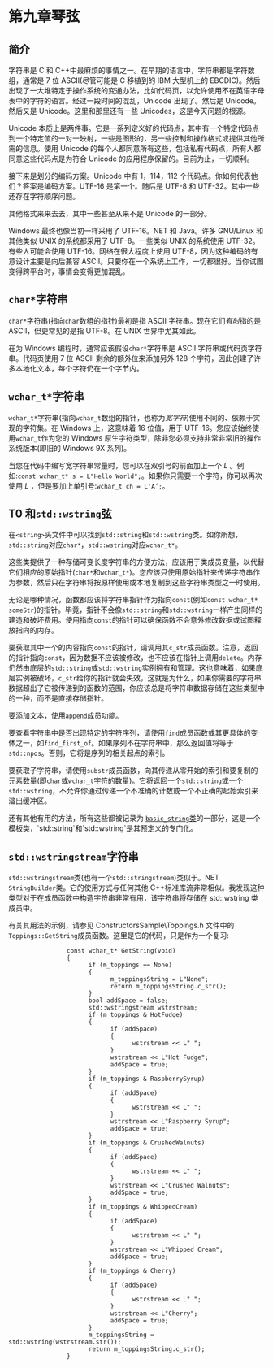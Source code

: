 # 第九章琴弦

## 简介

字符串是 C 和 C++中最麻烦的事情之一。在早期的语言中，字符串都是字符数组，通常是 7 位 ASCII(尽管可能是 C 移植到的 IBM 大型机上的 EBCDIC)。然后出现了一大堆特定于操作系统的变通办法，比如代码页，以允许使用不在英语字母表中的字符的语言。经过一段时间的混乱，Unicode 出现了。然后是 Unicode。然后又是 Unicode。这里和那里还有一些 Unicodes，这是今天问题的根源。

Unicode 本质上是两件事。它是一系列定义好的代码点，其中有一个特定代码点到一个特定值的一对一映射，一些是图形的，另一些控制和操作格式或提供其他所需的信息。使用 Unicode 的每个人都同意所有这些，包括私有代码点，所有人都同意这些代码点是为符合 Unicode 的应用程序保留的。目前为止，一切顺利。

接下来是划分的编码方案。Unicode 中有 1，114，112 个代码点。你如何代表他们？答案是编码方案。UTF-16 是第一个。随后是 UTF-8 和 UTF-32。其中一些还存在字符顺序问题。

其他格式来来去去，其中一些甚至从来不是 Unicode 的一部分。

Windows 最终也像当初一样采用了 UTF-16。NET 和 Java。许多 GNU/Linux 和其他类似 UNIX 的系统都采用了 UTF-8。一些类似 UNIX 的系统使用 UTF-32。有些人可能会使用 UTF-16。网络在很大程度上使用 UTF-8，因为这种编码的有意设计主要是向后兼容 ASCII。只要你在一个系统上工作，一切都很好。当你试图变得跨平台时，事情会变得更加混乱。

## `char*`字符串

`char*`字符串(指向`char`数组的指针)最初是指 ASCII 字符串。现在它们*有时*指的是 ASCII，但更常见的是指 UTF-8。在 UNIX 世界中尤其如此。

在为 Windows 编程时，通常应该假设`char*`字符串是 ASCII 字符串或代码页字符串。代码页使用 7 位 ASCII 剩余的额外位来添加另外 128 个字符，因此创建了许多本地化文本，每个字符仍在一个字节内。

## `wchar_t*`字符串

`wchar_t*`字符串(指向`wchar_t`数组的指针，也称为*宽字符*)使用不同的、依赖于实现的字符集。在 Windows 上，这意味着 16 位值，用于 UTF-16。您应该始终使用`wchar_t`作为您的 Windows 原生字符类型，除非您必须支持非常非常旧的操作系统版本(即旧的 Windows 9X 系列)。

当您在代码中编写宽字符串常量时，您可以在双引号的前面加上一个 *L* 。例如:`const wchar_t* s = L"Hello World";`。如果你只需要一个字符，你可以再次使用 *L* ，但是要加上单引号:`wchar_t ch = L'A’;`。

## T0 和`std::wstring`弦

在`<string>`头文件中可以找到`std::string`和`std::wstring`类。如你所想，`std::string`对应`char*`，`std::wstring`对应`wchar_t*`。

这些类提供了一种存储可变长度字符串的方便方法，应该用于类成员变量，以代替它们相应的原始指针(`char*`和`wchar_t*`)。您应该只使用原始指针来传递字符串作为参数，然后只在字符串将按原样使用或本地复制到这些字符串类型之一时使用。

无论是哪种情况，函数都应该将字符串指针作为指向`const`(例如`const wchar_t* someStr`)的指针。毕竟，指针不会像`std::string`和`std::wstring`一样产生同样的建造和破坏费用。使用指向`const`的指针可以确保函数不会意外修改数据或试图释放指向的内存。

要获取其中一个的内容指向`const`的指针，请调用其`c_str`成员函数。注意，返回的指针指向`const`，因为数据不应该被修改，也不应该在指针上调用`delete`。内存仍然由底层的`std::string`或`std::wstring`实例拥有和管理。这也意味着，如果底层实例被破坏，`c_str`给你的指针就会失效，这就是为什么，如果你需要的字符串数据超出了它被传递到的函数的范围，你应该总是将字符串数据存储在这些类型中的一种，而不是直接存储指针。

要添加文本，使用`append`成员功能。

要查看字符串中是否出现特定的字符序列，请使用`find`成员函数或其更具体的变体之一，如`find_first_of`。如果序列不在字符串中，那么返回值将等于`std::npos`。否则，它将是序列的相关起点的索引。

要获取子字符串，请使用`substr`成员函数，向其传递从零开始的索引和要复制的元素数量(即`char`或`wchar_t`字符的数量)。它将返回一个`std::string`或一个`std::wstring`，不允许你通过传递一个不准确的计数或一个不正确的起始索引来溢出缓冲区。

还有其他有用的方法，所有这些都被记录为 [`basic_string`类](http://msdn.microsoft.com/en-us/library/syxtdd4f(VS.110).aspx)的一部分，这是一个模板类，`std::string`和`std::wstring`是其预定义的专门化。

## `std::wstringstream`字符串

`std::wstringstream`类(也有一个`std::stringstream`)类似于。NET `StringBuilder`类。它的使用方式与任何其他 C++标准库流非常相似。我发现这种类型对于在成员函数中构造字符串非常有用，该字符串将存储在 std::wstring 类成员中。

有关其用法的示例，请参见 ConstructorsSample\Toppings.h 文件中的`Toppings::GetString`成员函数。这里是它的代码，只是作为一个复习:

```
                const wchar_t* GetString(void)
                {
                      if (m_toppings == None)
                      {
                            m_toppingsString = L"None";
                            return m_toppingsString.c_str();
                      }
                      bool addSpace = false;
                      std::wstringstream wstrstream;
                      if (m_toppings & HotFudge)
                      {
                            if (addSpace)
                            {
                                  wstrstream << L" ";
                            }
                            wstrstream << L"Hot Fudge";
                            addSpace = true;
                      }
                      if (m_toppings & RaspberrySyrup)
                      {
                            if (addSpace)
                            {
                                  wstrstream << L" ";
                            }
                            wstrstream << L"Raspberry Syrup";
                            addSpace = true;
                      }
                      if (m_toppings & CrushedWalnuts)
                      {
                            if (addSpace)
                            {
                                  wstrstream << L" ";
                            }
                            wstrstream << L"Crushed Walnuts";
                            addSpace = true;
                      }
                      if (m_toppings & WhippedCream)
                      {
                            if (addSpace)
                            {
                                  wstrstream << L" ";
                            }
                            wstrstream << L"Whipped Cream";
                            addSpace = true;
                      }
                      if (m_toppings & Cherry)
                      {
                            if (addSpace)
                            {
                                  wstrstream << L" ";
                            }
                            wstrstream << L"Cherry";
                            addSpace = true;
                      }
                      m_toppingsString = std::wstring(wstrstream.str());
                      return m_toppingsString.c_str();
                }

```